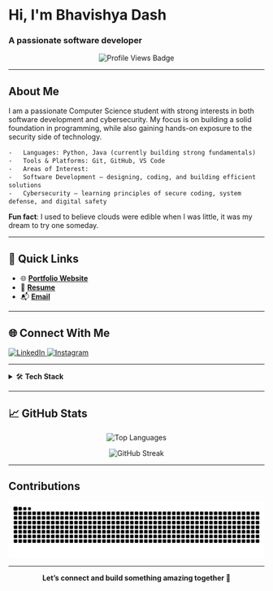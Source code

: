 # Hi, I'm Bhavishya Dash

### A passionate software developer

<p align="center">
  <img src="https://komarev.com/ghpvc/?username=anannayamustcode&label=Profile%20Views&color=5865F2&style=for-the-badge" alt="Profile Views Badge" />
</p>

---

##  About Me

I am a passionate Computer Science student with strong interests in both software development and cybersecurity. My focus is on building a solid foundation in programming, while also gaining hands-on exposure to the security side of technology.

	-	Languages: Python, Java (currently building strong fundamentals)
	-	Tools & Platforms: Git, GitHub, VS Code
	-	Areas of Interest:
	-	Software Development – designing, coding, and building efficient solutions
	-	Cybersecurity – learning principles of secure coding, system defense, and digital safety
 
**Fun fact**: I used to believe clouds were edible when I was little, it was my dream to try one someday.

---

## 📎 Quick Links

- 🌐 [**Portfolio Website**](https://portfolioo-beige-nine.vercel.app/)
- 📄 [**Resume**](https://drive.google.com/drive/folders/12UFh4KoQJqUar3aAJJTbOqmNw8RJUaGo?usp=sharing)
- 📬 [**Email**](mailto:db220605@gmail.com)

---

## 🌐 Connect With Me

<p align="left">
  <a href="www.linkedin.com/in/bhavishya-dash-87b551201" target="_blank">
    <img src="https://raw.githubusercontent.com/rahuldkjain/github-profile-readme-generator/master/src/images/icons/Social/linked-in-alt.svg" alt="LinkedIn" height="30" width="40" />
  </a>
  <a href="https://www.instagram.com/_zaza_12346/" target="_blank">
    <img src="https://raw.githubusercontent.com/rahuldkjain/github-profile-readme-generator/master/src/images/icons/Social/instagram.svg" alt="Instagram" height="30" width="40" />
  </a>
</p>

---

<details>
<summary>🛠️ <b>Tech Stack</b></summary>

### 👨‍💻 Frontend  
<p align="left">
  <img src="https://raw.githubusercontent.com/devicons/devicon/master/icons/html5/html5-original.svg" width="40" height="40" />
  <img src="https://raw.githubusercontent.com/devicons/devicon/master/icons/css3/css3-original.svg" width="40" height="40" />
  <img src="https://raw.githubusercontent.com/devicons/devicon/master/icons/javascript/javascript-original.svg" width="40" height="40" />
  <img src="https://raw.githubusercontent.com/devicons/devicon/master/icons/typescript/typescript-original.svg" width="40" height="40" />
  <img src="https://raw.githubusercontent.com/devicons/devicon/master/icons/react/react-original.svg" width="40" height="40" />
  <img src="https://cdn.worldvectorlogo.com/logos/nextjs-2.svg" width="40" height="40" />
  <img src="https://reactnative.dev/img/header_logo.svg" width="40" height="40" />
  <img src="https://www.vectorlogo.zone/logos/tailwindcss/tailwindcss-icon.svg" width="40" height="40" />
</p>

### 🔧 Backend & Database  
<p align="left">
  <img src="https://raw.githubusercontent.com/devicons/devicon/master/icons/nodejs/nodejs-original.svg" width="40" height="40" />
  <img src="https://raw.githubusercontent.com/devicons/devicon/master/icons/express/express-original-wordmark.svg" width="40" height="40" />
  <img src="https://raw.githubusercontent.com/devicons/devicon/master/icons/mongodb/mongodb-original.svg" width="40" height="40" />
  <img src="https://raw.githubusercontent.com/devicons/devicon/master/icons/mysql/mysql-original.svg" width="40" height="40" />
  <img src="https://www.vectorlogo.zone/logos/sqlite/sqlite-icon.svg" width="40" height="40" />
  <img src="https://raw.githubusercontent.com/devicons/devicon/master/icons/redis/redis-original.svg" width="40" height="40" />
</p>

### 💻 Languages  
<p align="left">
  <img src="https://raw.githubusercontent.com/devicons/devicon/master/icons/python/python-original.svg" width="40" height="40" />
  <img src="https://raw.githubusercontent.com/devicons/devicon/master/icons/java/java-original.svg" width="40" height="40" />
  <img src="https://raw.githubusercontent.com/devicons/devicon/master/icons/cplusplus/cplusplus-original.svg" width="40" height="40" />
  <img src="https://raw.githubusercontent.com/devicons/devicon/master/icons/go/go-original.svg" width="40" height="40" />
</p>

### ⚙️ Tools & Services  
<p align="left">
  <img src="https://www.vectorlogo.zone/logos/git-scm/git-scm-icon.svg" width="40" height="40" />
  <img src="https://raw.githubusercontent.com/devicons/devicon/master/icons/docker/docker-original.svg" width="40" height="40" />
  <img src="https://www.vectorlogo.zone/logos/firebase/firebase-icon.svg" width="40" height="40" />
  <img src="https://www.vectorlogo.zone/logos/getpostman/getpostman-icon.svg" width="40" height="40" />
  <img src="https://www.vectorlogo.zone/logos/figma/figma-icon.svg" width="40" height="40" />
</p>

### 📊 Data Visualization  
<p align="left">
  <img src="https://raw.githubusercontent.com/Hardik0307/Hardik0307/master/assets/canvasjs-charts.svg" width="40" height="40"/>
  <img src="https://www.chartjs.org/media/logo-title.svg" width="40" height="40"/>
</p>

</details>

---

## 📈 GitHub Stats

<p align="center">
  <img src="https://github-readme-stats.vercel.app/api/top-langs?username=anannayamustcode&show_icons=true&locale=en&layout=compact&theme=tokyonight&hide_border=true" alt="Top Languages" />
</p>

<p align="center">
  <img src="https://github-readme-streak-stats.herokuapp.com/?user=anannayamustcode&theme=tokyonight&hide_border=true" alt="GitHub Streak" />
</p>

---

## Contributions

![snake gif](https://github.com/anannayamustcode/anannayamustcode/blob/output/github-snake.svg)

---

<p align="center">
  <b>Let’s connect and build something amazing together 🚀</b>
</p>
